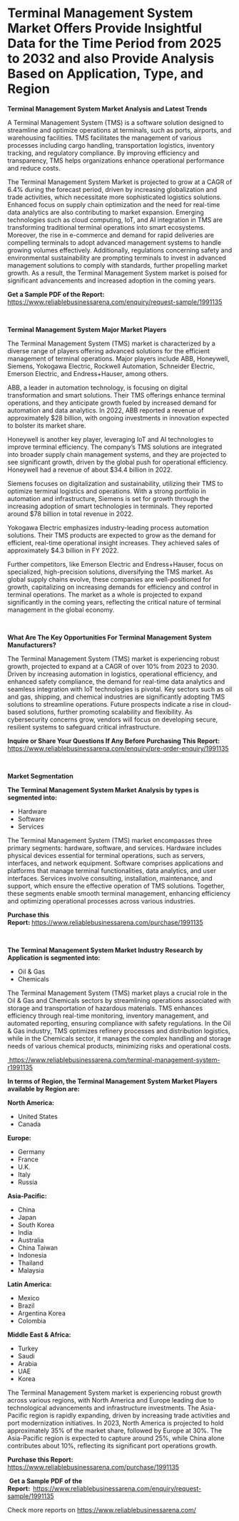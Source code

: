 <p><h1>Terminal Management System Market Offers Provide Insightful Data for the Time Period from 2025 to 2032 and also Provide Analysis Based on Application, Type, and Region</h1></p><p><strong>Terminal Management System Market Analysis and Latest Trends</strong></p>
<p><p>A Terminal Management System (TMS) is a software solution designed to streamline and optimize operations at terminals, such as ports, airports, and warehousing facilities. TMS facilitates the management of various processes including cargo handling, transportation logistics, inventory tracking, and regulatory compliance. By improving efficiency and transparency, TMS helps organizations enhance operational performance and reduce costs.</p><p>The Terminal Management System Market is projected to grow at a CAGR of 6.4% during the forecast period, driven by increasing globalization and trade activities, which necessitate more sophisticated logistics solutions. Enhanced focus on supply chain optimization and the need for real-time data analytics are also contributing to market expansion. Emerging technologies such as cloud computing, IoT, and AI integration in TMS are transforming traditional terminal operations into smart ecosystems. Moreover, the rise in e-commerce and demand for rapid deliveries are compelling terminals to adopt advanced management systems to handle growing volumes effectively. Additionally, regulations concerning safety and environmental sustainability are prompting terminals to invest in advanced management solutions to comply with standards, further propelling market growth. As a result, the Terminal Management System market is poised for significant advancements and increased adoption in the coming years.</p></p>
<p><strong>Get a Sample PDF of the Report:&nbsp;</strong> <a href="https://www.reliablebusinessarena.com/enquiry/request-sample/1991135?utm_campaign=1841&utm_medium=2&utm_source=Github&utm_content=ia&utm_term=17022025&utm_id=terminal-management-system">https://www.reliablebusinessarena.com/enquiry/request-sample/1991135</a></p>
<p>&nbsp;</p>
<p><strong>Terminal Management System Major Market Players</strong></p>
<p><p>The Terminal Management System (TMS) market is characterized by a diverse range of players offering advanced solutions for the efficient management of terminal operations. Major players include ABB, Honeywell, Siemens, Yokogawa Electric, Rockwell Automation, Schneider Electric, Emerson Electric, and Endress+Hauser, among others.</p><p>ABB, a leader in automation technology, is focusing on digital transformation and smart solutions. Their TMS offerings enhance terminal operations, and they anticipate growth fueled by increased demand for automation and data analytics. In 2022, ABB reported a revenue of approximately $28 billion, with ongoing investments in innovation expected to bolster its market share.</p><p>Honeywell is another key player, leveraging IoT and AI technologies to improve terminal efficiency. The company’s TMS solutions are integrated into broader supply chain management systems, and they are projected to see significant growth, driven by the global push for operational efficiency. Honeywell had a revenue of about $34.4 billion in 2022.</p><p>Siemens focuses on digitalization and sustainability, utilizing their TMS to optimize terminal logistics and operations. With a strong portfolio in automation and infrastructure, Siemens is set for growth through the increasing adoption of smart technologies in terminals. They reported around $78 billion in total revenue in 2022.</p><p>Yokogawa Electric emphasizes industry-leading process automation solutions. Their TMS products are expected to grow as the demand for efficient, real-time operational insight increases. They achieved sales of approximately $4.3 billion in FY 2022.</p><p>Further competitors, like Emerson Electric and Endress+Hauser, focus on specialized, high-precision solutions, diversifying the TMS market. As global supply chains evolve, these companies are well-positioned for growth, capitalizing on increasing demands for efficiency and control in terminal operations. The market as a whole is projected to expand significantly in the coming years, reflecting the critical nature of terminal management in the global economy.</p></p>
<p>&nbsp;</p>
<p><strong>What Are The Key Opportunities For Terminal Management System Manufacturers?</strong></p>
<p><p>The Terminal Management System (TMS) market is experiencing robust growth, projected to expand at a CAGR of over 10% from 2023 to 2030. Driven by increasing automation in logistics, operational efficiency, and enhanced safety compliance, the demand for real-time data analytics and seamless integration with IoT technologies is pivotal. Key sectors such as oil and gas, shipping, and chemical industries are significantly adopting TMS solutions to streamline operations. Future prospects indicate a rise in cloud-based solutions, further promoting scalability and flexibility. As cybersecurity concerns grow, vendors will focus on developing secure, resilient systems to safeguard critical infrastructure.</p></p>
<p><strong>Inquire or Share Your Questions If Any Before Purchasing This Report:</strong> <a href="https://www.reliablebusinessarena.com/enquiry/pre-order-enquiry/1991135?utm_campaign=1841&utm_medium=2&utm_source=Github&utm_content=ia&utm_term=17022025&utm_id=terminal-management-system">https://www.reliablebusinessarena.com/enquiry/pre-order-enquiry/1991135</a></p>
<p>&nbsp;</p>
<p><strong>Market Segmentation</strong></p>
<p><strong>The Terminal Management System Market Analysis by types is segmented into:</strong></p>
<p><ul><li>Hardware</li><li>Software</li><li>Services</li></ul></p>
<p><p>The Terminal Management System (TMS) market encompasses three primary segments: hardware, software, and services. Hardware includes physical devices essential for terminal operations, such as servers, interfaces, and network equipment. Software comprises applications and platforms that manage terminal functionalities, data analytics, and user interfaces. Services involve consulting, installation, maintenance, and support, which ensure the effective operation of TMS solutions. Together, these segments enable smooth terminal management, enhancing efficiency and optimizing operational processes across various industries.</p></p>
<p><strong>Purchase this Report:&nbsp;</strong><a href="https://www.reliablebusinessarena.com/purchase/1991135?utm_campaign=1841&utm_medium=2&utm_source=Github&utm_content=ia&utm_term=17022025&utm_id=terminal-management-system">https://www.reliablebusinessarena.com/purchase/1991135</a></p>
<p>&nbsp;</p>
<p><strong>The Terminal Management System Market Industry Research by Application is segmented into:</strong></p>
<p><ul><li>Oil & Gas</li><li>Chemicals</li></ul></p>
<p><p>The Terminal Management System (TMS) market plays a crucial role in the Oil & Gas and Chemicals sectors by streamlining operations associated with storage and transportation of hazardous materials. TMS enhances efficiency through real-time monitoring, inventory management, and automated reporting, ensuring compliance with safety regulations. In the Oil & Gas industry, TMS optimizes refinery processes and distribution logistics, while in the Chemicals sector, it manages the complex handling and storage needs of various chemical products, minimizing risks and operational costs.</p></p>
<p><a href="https://www.reliablebusinessarena.com/terminal-management-system-r1991135?utm_campaign=1841&utm_medium=2&utm_source=Github&utm_content=ia&utm_term=17022025&utm_id=terminal-management-system">&nbsp;https://www.reliablebusinessarena.com/terminal-management-system-r1991135</a></p>
<p><strong>In terms of Region, the Terminal Management System Market Players available by Region are:</strong></p>
<p>
    <p> <strong> North America: </strong>
        <ul>
            <li>United States</li>
            <li>Canada</li>
        </ul>
        </p> 
    <p> <strong> Europe: </strong>
        <ul>
            <li>Germany</li>
            <li>France</li>
            <li>U.K.</li>
            <li>Italy</li>
            <li>Russia</li>
        </ul>
        </p> 
    <p> <strong> Asia-Pacific: </strong>
        <ul>
            <li>China</li>
            <li>Japan</li>
            <li>South Korea</li>
            <li>India</li>
            <li>Australia</li>
            <li>China Taiwan</li>
            <li>Indonesia</li>
            <li>Thailand</li>
            <li>Malaysia</li>
        </ul>
        </p> 
    <p> <strong> Latin America: </strong>
        <ul>
            <li>Mexico</li>
            <li>Brazil</li>
            <li>Argentina Korea</li>
            <li>Colombia</li>
        </ul>
        </p> 
    <p> <strong> Middle East & Africa: </strong>
        <ul>
            <li>Turkey</li>
            <li>Saudi</li>
            <li>Arabia</li>
            <li>UAE</li>
            <li>Korea</li>
        </ul>
    </p>
    </p>
<p><p>The Terminal Management System market is experiencing robust growth across various regions, with North America and Europe leading due to technological advancements and infrastructure investments. The Asia-Pacific region is rapidly expanding, driven by increasing trade activities and port modernization initiatives. In 2023, North America is projected to hold approximately 35% of the market share, followed by Europe at 30%. The Asia-Pacific region is expected to capture around 25%, while China alone contributes about 10%, reflecting its significant port operations growth.</p></p>
<p><strong>Purchase this Report: </strong><a href="https://www.reliablebusinessarena.com/purchase/1991135?utm_campaign=1841&utm_medium=2&utm_source=Github&utm_content=ia&utm_term=17022025&utm_id=terminal-management-system">https://www.reliablebusinessarena.com/purchase/1991135</a></p>
<p>&nbsp;<strong>Get a Sample PDF of the Report:&nbsp;&nbsp;</strong><a href="https://www.reliablebusinessarena.com/enquiry/request-sample/1991135?utm_campaign=1841&utm_medium=2&utm_source=Github&utm_content=ia&utm_term=17022025&utm_id=terminal-management-system">https://www.reliablebusinessarena.com/enquiry/request-sample/1991135</a></p>
<p><strong></strong></p>
<p>Check more reports on <a href="https://www.reliablebusinessarena.com/?utm_campaign=1841&utm_medium=2&utm_source=Github&utm_content=ia&utm_term=17022025&utm_id=terminal-management-system">https://www.reliablebusinessarena.com/</a></p>